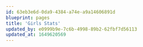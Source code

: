 ```yaml
---
id: 63eb3e6d-0da9-4384-a74e-a9a14606891d
blueprint: pages
title: 'Girls Stats'
updated_by: e0999b9e-7c6b-4998-89b2-62fbf7d56113
updated_at: 1649620569
---
```


